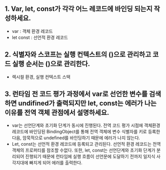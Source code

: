 
## 1. Var, let, const가 각각 어느 레코드에 바인딩 되는지 작성하세요.
 - var : 객체 환경 레코드
 - let const : 선언적 환경 레코드

## 2. 식별자와 스코프는 실행 컨텍스트의 ()으로 관리하고 코드 실행 순서는 ()으로 관리한다.
 - 렉시컬 환경, 실행 컨텍스트 스택

## 3.  런타임 전 코드 평가 과정에서 var로 선언한 변수를 검색하면 undifined가 출력되지만 let, const는 에러가 나는 이유를 전역 객체  관점에서 설명하세요. 
 - var는 선언단계와 초기화 단계가 동시에 진행된다. 전역 코드 평가 시점에 객체환경 레코드에 바인딩된 BindingObject를 통해 전역 객체에 변수 식별자를 키로 등록한 다음, 암묵적으로 undefined를 바인딩하기 때문에 에러가 나지 않는다.
 - Let, const는 선언적 환경 레코드에 등록되고 관리된다. 선언적 환경 레코드는 전역 객체의 프로퍼티를 참조할 수없다. 또한,  let, const는 선언단계와 초기화 단계가 분리되어 진행되기 때문에 런타임에 실행 흐름이 선언문에 도달하기 전까지 일지식 사각지대에 빠지게 되어 에러를 출력한다.

